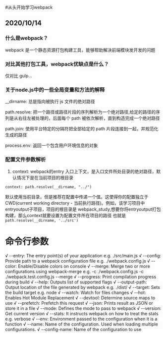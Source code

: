 #从头开始学习webpack
## 2020/10/14
### 什么是webpack？

webpack 是一个静态资源打包构建工具，能够帮助解决前端模块发开发的问题

### 对比其他打包工具，webpack优缺点是什么？

仅对比 gulp...

### 关于node.js中的一些全局变量和方法的解释

__dirname: 总是指向被执行 js 文件的绝对路径

path.resolve: 把一个路径或路径片段的序列解析为一个绝对路径,给定的路径的序列是从右往左被处理的，后面每个 path 被依次解析，直到构造完成一个绝对路径

path.join: 使用平台特定的分隔符把全部给定的 path 片段连接到一起，并规范化生成的路径

process.env: 返回一个包含用户环境信息的对象

### 配置文件参数解析

1. context: webpack的entry 入口上下文，是入口文件所处目录的绝对路径，默认情况下是在当前项目的根目录

```context: path.resolve(__dirname, "../")```

默认使用当前目录，但是推荐在配置中传递一个值。这使得你的配置独立于 CWD(current working directory - 当前执行路径)。例如，该学习项目中entryoutput子项目，项目的根目录是 webpack_study,想要你将entryoutput打包构建，那么context就要设置为配置文件所在项目的路径 也就是
``` path.resolve(__dirname, '../src') ```

# 命令行参数

√ --entry: The entry point(s) of your application e.g. ./src/main.js
√ --config: Provide path to a webpack configuration file e.g. ./webpack.config.js
√ --color: Enable/Disable colors on console
√ --merge: Merge two or more configurations using webpack-merge e.g. -c ./webpack.config.js -c ./webpack.test.config.js --merge
√ --progress: Print compilation progress during build
√ --help: Outputs list of supported flags
√ --output-path: Output location of the file generated by webpack e.g. ./dist/
√ --target: Sets the build target e.g. node
√ --watch: Watch for files changes
√ --hot: Enables Hot Module Replacement
√ --devtool: Determine source maps to use
√ --prefetch: Prefetch this request
√ --json: Prints result as JSON or store it in a file
√ --mode: Defines the mode to pass to webpack
√ --version: Get current version
√ --stats: It instructs webpack on how to treat the stats e.g. verbose
√ --env: Environment passed to the configuration when it is a function
√ --name: Name of the configuration. Used when loading multiple configurations.
√ --config-name: Name of the configuration to use